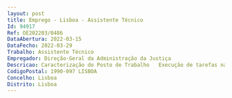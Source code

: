 ```yaml
--- 
layout: post
title: Emprego - Lisboa - Assistente Técnico
Id: 94917
Ref: OE202203/0486
DataAbertura: 2022-03-15
DataFecho: 2022-03-29
Trabalho: Assistente Técnico
Empregador: Direção-Geral da Administração da Justiça
Descricao: Caracterização do Posto de Trabalho   Execução de tarefas natureza executiva, de aplicação de métodos e processos, com base em diretivas bem definidas e instruções gerais definidas superiormente, de grau médio de complexidade, nas seguintes áreas de atuação da Divisão nas seguintes áreas de atuação da DICI, designadamente através do Sistema Europeu de Registo Criminal (ECRIS) ou outros instrumentos de cooperação internacional em matéria de registo criminal  a) Identificação dos titulares da informação recebida para inscrição nos registos b) Identificação dos titulares da informação, cujo acesso ou certificação seja pedida c) Promoção da emissão de certificados de não titulares de registo d) Tratamento e arquivo do expediente administrativo relativo à identificação criminal e) Análise técnica da informação recebida e promoção do seu registo  f) Tratamento e manutenção da informação em registo g) Promoção da emissão de certificados dos titulares de registo h) Concretização de outras formas de acesso à informação em registo legalmente previstas i) Conhecimentos de línguas.
CodigoPostal: 1990-097 LISBOA
Concelho: Lisboa
Distrito: Lisboa
--- 
```

